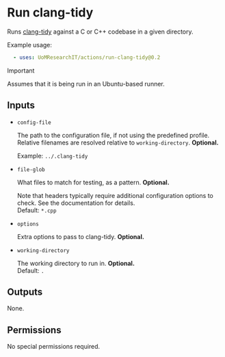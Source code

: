 # Run clang-tidy

Runs [clang-tidy](https://clang.llvm.org/extra/clang-tidy/) against a C or C++ codebase in a given directory.

Example usage:

```yml
  - uses: UoMResearchIT/actions/run-clang-tidy@0.2
```

> [!IMPORTANT]
> Assumes that it is being run in an Ubuntu-based runner.

## Inputs

* `config-file`

    The path to the configuration file, if not using the predefined profile.
    Relative filenames are resolved relative to `working-directory`. **Optional.**

    Example: `../.clang-tidy`

* `file-glob`

    What files to match for testing, as a pattern. **Optional.**  

    Note that headers typically require additional configuration options to check.
    See the documentation for details.  
    Default: `*.cpp`

* `options`

    Extra options to pass to clang-tidy. **Optional.**

* `working-directory`

    The working directory to run in. **Optional.**  
    Default: `.`

## Outputs

None.

## Permissions

No special permissions required.
